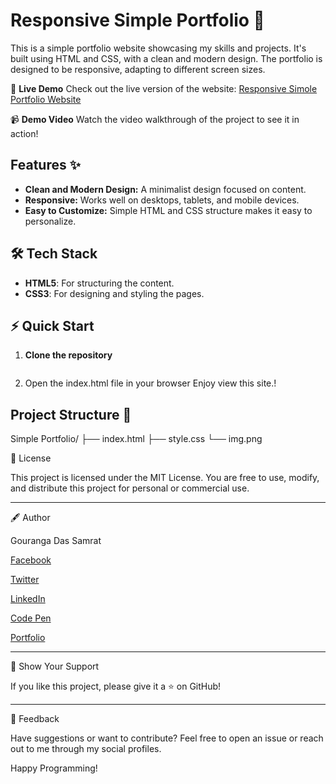 # Responsive Simple Portfolio 🚀

This is a simple portfolio website showcasing my skills and projects.  It's built using HTML and CSS, with a clean and modern design.  The portfolio is designed to be responsive, adapting to different screen sizes.

🌟 **Live Demo**
Check out the live version of the website: [Responsive Simole Portfolio Website]()

📹 **Demo Video**
Watch the video walkthrough of the project to see it in action!



## Features ✨

- **Clean and Modern Design:**  A minimalist design focused on content.
- **Responsive:** Works well on desktops, tablets, and mobile devices.
- **Easy to Customize:**  Simple HTML and CSS structure makes it easy to personalize.


## 🛠️ Tech Stack

- **HTML5**: For structuring the content.
- **CSS3**: For designing and styling the pages.

## ⚡ Quick Start
1. **Clone the repository**
   ```bash


2. Open the index.html file in your browser
Enjoy view this site.!

## Project Structure 📂


Simple Portfolio/
├── index.html
├── style.css
└── img.png

📜 License

This project is licensed under the MIT License. You are free to use, modify, and distribute this project for personal or commercial use.


---

🖋️ Author

Gouranga Das Samrat

[Facebook](https://www.facebook.com/gourangadassamrat)

[Twitter](https://x.com/gouranga_khulna)

[LinkedIn](https://bd.linkedin.com/in/gouranga-das-samrat-330311294)

[Code Pen](https://codepen.io/gouranga-das-samrat)

[Portfolio](https://gourangadassamrat.my.canva.site/)



---

🌟 Show Your Support

If you like this project, please give it a ⭐ on GitHub!


---

📢 Feedback

Have suggestions or want to contribute? Feel free to open an issue or reach out to me through my social profiles.

Happy Programming!

